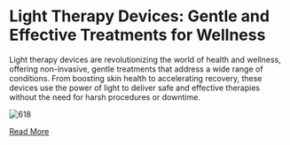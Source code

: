 # Light Therapy Devices: Gentle and Effective Treatments for Wellness
Light therapy devices are revolutionizing the world of health and wellness, offering non-invasive, gentle treatments that address a wide range of conditions. From boosting skin health to accelerating recovery, these devices use the power of light to deliver safe and effective therapies without the need for harsh procedures or downtime.

![618](https://github.com/user-attachments/assets/c74191d9-e12b-45b7-9794-d71f69db4807)

[Read More](https://pages.github.com/)

